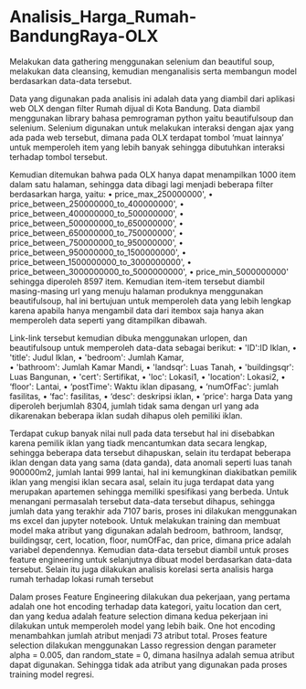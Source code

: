 # Analisis_Harga_Rumah-BandungRaya-OLX
Melakukan data gathering menggunakan selenium dan beautiful soup, melakukan data cleansing, kemudian menganalisis serta membangun model berdasarkan data-data tersebut.

Data yang digunakan pada analisis ini adalah data yang diambil dari aplikasi web OLX dengan filter Rumah dijual di Kota Bandung. Data diambil menggunakan library bahasa pemrograman python yaitu beautifulsoup dan selenium. Selenium digunakan untuk melakukan interaksi dengan ajax yang ada pada web tersebut, dimana pada OLX terdapat tombol ‘muat lainnya’ untuk memperoleh item yang lebih banyak sehingga dibutuhkan interaksi terhadap tombol tersebut. 


Kemudian ditemukan bahwa pada OLX hanya dapat menampilkan 1000 item dalam satu halaman, sehingga data dibagi lagi menjadi beberapa filter berdasarkan harga, yaitu:
•	price_max_250000000',
•	price_between_250000000_to_400000000',
•	price_between_400000000_to_500000000',
•	price_between_500000000_to_650000000',
•	price_between_650000000_to_750000000',
•	price_between_750000000_to_950000000',
•	price_between_950000000_to_1500000000',
•	price_between_1500000000_to_3000000000',
•	price_between_3000000000_to_5000000000',
•	price_min_5000000000'
sehingga diperoleh 8597 item. Kemudian item-item tersebut diambil masing-masing url yang menuju halaman produknya menggunakan beautifulsoup, hal ini bertujuan untuk memperoleh data yang lebih lengkap karena apabila hanya mengambil data dari itembox saja hanya akan memperoleh data seperti yang ditampilkan dibawah. 



Link-link tersebut kemudian dibuka menggunakan urlopen, dan beautifulsoup untuk memperoleh data-data sebagai berikut:
•	'ID':ID Iklan,
•	'title': Judul Iklan,
•	'bedroom': Jumlah Kamar,  
•	'bathroom': Jumlah Kamar Mandi, 
•	'landsqr': Luas Tanah, 
•	'buildingsqr': Luas Bangunan, 
•	'cert': Sertifikat,
•	'loc': Lokasi1,
•	'location': Lokasi2, 
•	‘floor': Lantai,
•	‘postTime': Waktu iklan dipasang,
•	‘numOfFac': jumlah fasilitas, 
•	‘fac': fasilitas,
•	‘desc': deskripsi iklan,
•	‘price': harga
Data yang diperoleh berjumlah 8304, jumlah tidak sama dengan url yang ada dikarenakan beberapa iklan sudah dihapus oleh pemiliki iklan. 


Terdapat cukup banyak nilai null pada data tersebut hal ini disebabkan karena pemilik iklan yang tiadk mencantumkan data secara lengkap, sehingga beberapa data tersebut dihapuskan, selain itu terdapat beberapa iklan dengan data yang sama (data ganda), data anomali seperti luas tanah 900000m2, jumlah lantai 999 lantai, hal ini kemungkinan diakibatkan pemilik iklan yang mengisi iklan secara asal, selain itu juga terdapat data yang merupakan apartemen sehingga memiliki spesifikasi yang berbeda. Untuk menangani permasalah tersebut data-data tersebut dihapus, sehingga jumlah data yang terakhir ada 7107 baris, proses ini dilakukan menggunakan ms excel dan jupyter notebook. 
Untuk melakukan training dan membuat model maka atribut yang digunakan adalah bedroom, bathroom, landsqr, buildingsqr, cert, location, floor, numOfFac, dan price, dimana price adalah variabel dependennya. Kemudian data-data tersebut diambil untuk proses feature engineering untuk selanjutnya dibuat model berdasarkan data-data tersebut. Selain itu juga dilakukan analisis korelasi serta analisis harga rumah terhadap lokasi rumah tersebut


Dalam proses Feature Engineering dilakukan dua pekerjaan, yang pertama adalah one hot encoding terhadap data kategori, yaitu location dan cert, dan yang kedua adalah feature selection dimana kedua pekerjaan ini dilakukan untuk memperoleh model yang lebih baik. One hot encoding menambahkan jumlah atribut menjadi 73 atribut total. Proses feature selection dilakukan menggunakan Lasso regression dengan parameter alpha = 0.005,  dan random_state = 0, dimana hasilnya adalah semua atribut dapat digunakan. Sehingga tidak ada atribut yang digunakan pada proses training model regresi. 



